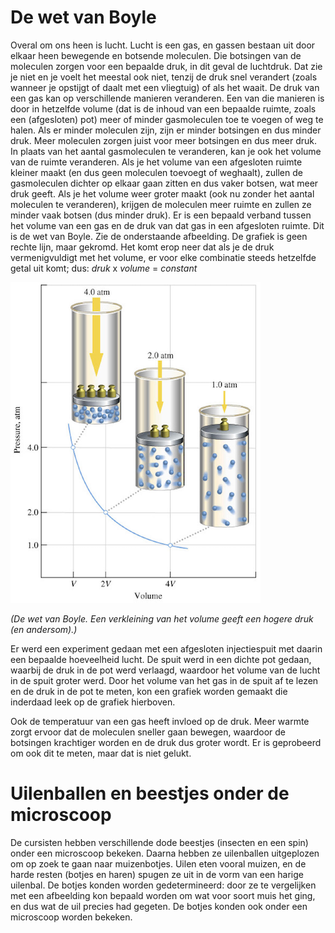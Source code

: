 # De wet van Boyle
Overal om ons heen is lucht. Lucht is een gas, en gassen bestaan uit door elkaar heen bewegende en botsende moleculen. Die botsingen van de moleculen zorgen voor een bepaalde druk, in dit geval de luchtdruk. Dat zie je niet en je voelt het meestal ook niet, tenzij de druk snel verandert (zoals wanneer je opstijgt of daalt met een vliegtuig) of als het waait. De druk van een gas kan op verschillende manieren veranderen. Een van die manieren is door in hetzelfde volume (dat is de inhoud van een bepaalde ruimte, zoals een (afgesloten) pot) meer of minder gasmoleculen toe te voegen of weg te halen. Als er minder moleculen zijn, zijn er minder botsingen en dus minder druk. Meer moleculen zorgen juist voor meer botsingen en dus meer druk. In plaats van het aantal gasmoleculen te veranderen, kan je ook het volume van de ruimte veranderen. Als je het volume van een afgesloten ruimte kleiner maakt (en dus geen moleculen toevoegt of weghaalt), zullen de gasmoleculen dichter op elkaar gaan zitten en dus vaker botsen, wat meer druk geeft. Als je het volume weer groter maakt (ook nu zonder het aantal moleculen te veranderen), krijgen de moleculen meer ruimte en zullen ze minder vaak botsen (dus minder druk). Er is een bepaald verband tussen het volume van een gas en de druk van dat gas in een afgesloten ruimte. Dit is de wet van Boyle. Zie de onderstaande afbeelding. De grafiek is geen rechte lijn, maar gekromd. Het komt erop neer dat als je de druk vermenigvuldigt met het volume, er voor elke combinatie steeds hetzelfde getal uit komt; dus: *druk* x *volume* = *constant*

![wet_van_boyle](wet_van_boyle.png)

*(De wet van Boyle. Een verkleining van het volume geeft een hogere druk (en andersom).)*

Er werd een experiment gedaan met een afgesloten injectiespuit met daarin een bepaalde hoeveelheid lucht. De spuit werd in een dichte pot gedaan, waarbij de druk in de pot werd verlaagd, waardoor het volume van de lucht in de spuit groter werd. Door het volume van het gas in de spuit af te lezen en de druk in de pot te meten, kon een grafiek worden gemaakt die inderdaad leek op de grafiek hierboven.

Ook de temperatuur van een gas heeft invloed op de druk. Meer warmte zorgt ervoor dat de moleculen sneller gaan bewegen, waardoor de botsingen krachtiger worden en de druk dus groter wordt. Er is geprobeerd om ook dit te meten, maar dat is niet gelukt.

# Uilenballen en beestjes onder de microscoop
De cursisten hebben verschillende dode beestjes (insecten en een spin) onder een microscoop bekeken. Daarna hebben ze uilenballen uitgeplozen om op zoek te gaan naar muizenbotjes. Uilen eten vooral muizen, en de harde resten (botjes en haren) spugen ze uit in de vorm van een harige uilenbal. De botjes konden worden gedetermineerd: door ze te vergelijken met een afbeelding kon bepaald worden om wat voor soort muis het ging, en dus wat de uil precies had gegeten. De botjes konden ook onder een microscoop worden bekeken.
